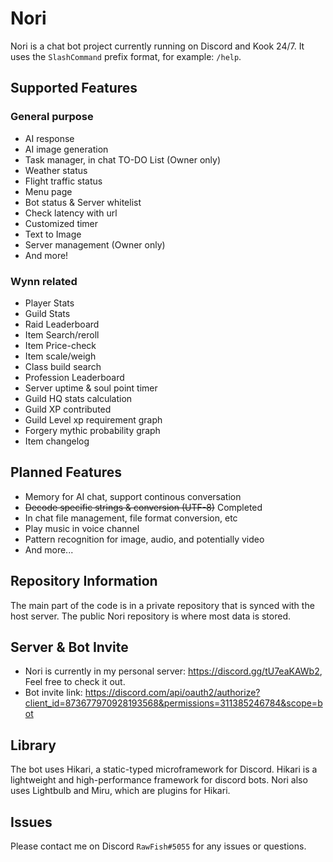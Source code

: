 # Nori

Nori is a chat bot project currently running on Discord and Kook 24/7. It uses the `SlashCommand` prefix format, for example: `/help`.

## Supported Features

### General purpose
- AI response
- AI image generation
- Task manager, in chat TO-DO List (Owner only)
- Weather status
- Flight traffic status
- Menu page
- Bot status & Server whitelist
- Check latency with url
- Customized timer
- Text to Image
- Server management (Owner only)
- And more!

### Wynn related
- Player Stats
- Guild Stats
- Raid Leaderboard 
- Item Search/reroll
- Item Price-check
- Item scale/weigh
- Class build search 
- Profession Leaderboard
- Server uptime & soul point timer
- Guild HQ stats calculation
- Guild XP contributed
- Guild Level xp requirement graph
- Forgery mythic probability graph
- Item changelog


## Planned Features
- Memory for AI chat, support continous conversation
- ~~Decode specific strings & conversion (UTF-8)~~ Completed
- In chat file management, file format conversion, etc
- Play music in voice channel
- Pattern recognition for image, audio, and potentially video
- And more...

## Repository Information

The main part of the code is in a private repository that is synced with the host server. The public Nori repository is where most data is stored.

## Server & Bot Invite

- Nori is currently in my personal server: https://discord.gg/tU7eaKAWb2, Feel free to check it out.
- Bot invite link: https://discord.com/api/oauth2/authorize?client_id=873677970928193568&permissions=311385246784&scope=bot

## Library

The bot uses Hikari, a static-typed microframework for Discord. Hikari is a lightweight and high-performance framework for discord bots. Nori also uses Lightbulb and Miru, which are plugins for Hikari.

## Issues

Please contact me on Discord `RawFish#5055` for any issues or questions.
